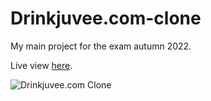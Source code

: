 # Drinkjuvee.com-clone

My main project for the exam autumn 2022.

Live view [here](https://juvee.holmbakken.com).

![Drinkjuvee.com Clone]()
